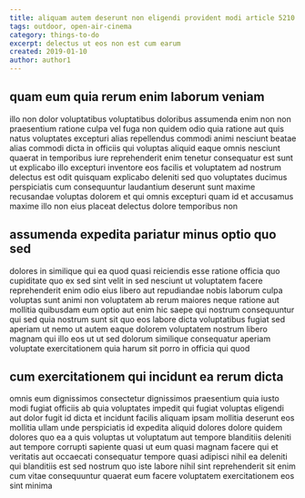 ```yaml
---
title: aliquam autem deserunt non eligendi provident modi article 5210
tags: outdoor, open-air-cinema
category: things-to-do
excerpt: delectus ut eos non est cum earum
created: 2019-01-10
author: author1
---
```


## quam eum quia rerum enim laborum veniam

illo non dolor voluptatibus voluptatibus doloribus assumenda enim non non praesentium ratione culpa vel fuga non quidem odio quia ratione aut quis natus voluptates excepturi alias repellendus commodi animi nesciunt beatae alias commodi dicta in officiis qui voluptas aliquid eaque omnis nesciunt quaerat in temporibus iure reprehenderit enim tenetur consequatur est sunt ut explicabo illo excepturi inventore eos facilis et voluptatem ad nostrum delectus est odit quisquam explicabo deleniti sed quo voluptates ducimus perspiciatis cum consequuntur laudantium deserunt sunt maxime recusandae voluptas dolorem et qui omnis excepturi quam id et accusamus maxime illo non eius placeat delectus dolore temporibus non

## assumenda expedita pariatur minus optio quo sed

dolores in similique qui ea quod quasi reiciendis esse ratione officia quo cupiditate quo ex sed sint velit in sed nesciunt ut voluptatem facere reprehenderit enim odio eius libero aut repudiandae nobis laborum culpa voluptas sunt animi non voluptatem ab rerum maiores neque ratione aut mollitia quibusdam eum optio aut enim hic saepe qui nostrum consequuntur qui sed quia nostrum sunt sit quo eos labore dicta voluptatibus fugiat sed aperiam ut nemo ut autem eaque dolorem voluptatem nostrum libero magnam qui illo eos ut ut sed dolorum similique consequatur aperiam voluptate exercitationem quia harum sit porro in officia qui quod

## cum exercitationem qui incidunt ea rerum dicta

omnis eum dignissimos consectetur dignissimos praesentium quia iusto modi fugiat officiis ab quia voluptates impedit qui fugiat voluptas eligendi aut dolor fugit id dicta et incidunt facilis aliquam ipsam mollitia deserunt eos mollitia ullam unde perspiciatis id expedita aliquid dolores dolore quidem dolores quo ea a quis voluptas ut voluptatum aut tempore blanditiis deleniti aut tempore corrupti sapiente quasi ut eum quasi magnam facere qui et veritatis aut occaecati consequatur tempore quasi adipisci nihil ea deleniti qui blanditiis est sed nostrum quo iste labore nihil sint reprehenderit sit enim cum vitae consequuntur quaerat eum facere voluptatem exercitationem eos sint minima
